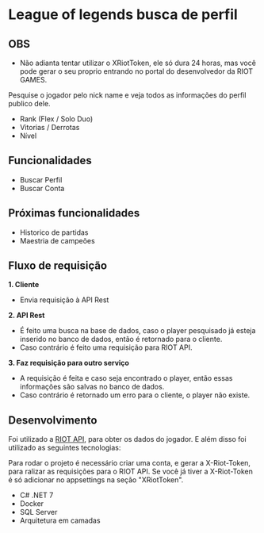 # League of legends busca de perfil
## OBS
- Não adianta tentar utilizar o XRiotToken, ele só dura 24 horas, mas você pode gerar o seu proprio entrando no portal do desenvolvedor da RIOT GAMES.

Pesquise o jogador pelo nick name e veja todos as informações do perfil publico dele.

- Rank (Flex / Solo Duo)
- Vitorias / Derrotas
- Nível
 
## Funcionalidades

- Buscar Perfil
- Buscar Conta

## Próximas funcionalidades
- Historico de partidas
- Maestria de campeões

## Fluxo de requisição
**1. Cliente**
 - Envia requisição à API Rest

**2. API Rest**
 - É feito uma busca na base de dados, caso o player pesquisado já esteja inserido no banco de dados, então é retornado para o cliente.
 - Caso contrário é feito uma requisição para RIOT API.

**3.  Faz requisição para outro serviço**
 - A requisição é feita e caso seja encontrado o player, então essas informações são salvas no banco de dados.  
 - Caso contrário é retornado um erro para o cliente, o player não existe.



## Desenvolvimento

Foi utilizado a [RIOT API](https://developer.riotgames.com/), para obter os dados do jogador. E além disso foi utilizado as seguintes tecnologias:

Para rodar o projeto é necessário criar uma conta, e gerar a X-Riot-Token, para ralizar as requisições para o RIOT API. Se você já tiver a X-Riot-Token é só adicionar no appsettings na seção "XRiotToken".

- C# .NET 7
- Docker
- SQL Server
- Arquitetura em camadas

